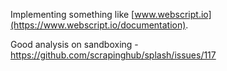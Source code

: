Implementing something like [www.webscript.io](https://www.webscript.io/documentation).

Good analysis on sandboxing - https://github.com/scrapinghub/splash/issues/117
